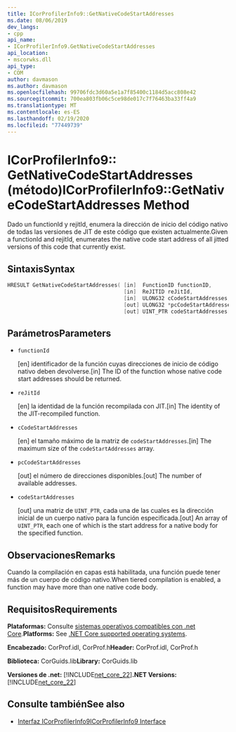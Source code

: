 ```yaml
---
title: ICorProfilerInfo9::GetNativeCodeStartAddresses
ms.date: 08/06/2019
dev_langs:
- cpp
api_name:
- ICorProfilerInfo9.GetNativeCodeStartAddresses
api_location:
- mscorwks.dll
api_type:
- COM
author: davmason
ms.author: davmason
ms.openlocfilehash: 99706fdc3d60a5e1a7f85400c1184d5acc808e42
ms.sourcegitcommit: 700ea803fb06c5ce98de017c7f76463ba33ff4a9
ms.translationtype: MT
ms.contentlocale: es-ES
ms.lasthandoff: 02/19/2020
ms.locfileid: "77449739"
---
```

# <a name="icorprofilerinfo9getnativecodestartaddresses-method"></a><span data-ttu-id="09cdb-102">ICorProfilerInfo9:: GetNativeCodeStartAddresses (método)</span><span class="sxs-lookup"><span data-stu-id="09cdb-102">ICorProfilerInfo9::GetNativeCodeStartAddresses Method</span></span>

<span data-ttu-id="09cdb-103">Dado un functionId y rejitId, enumera la dirección de inicio del código nativo de todas las versiones de JIT de este código que existen actualmente.</span><span class="sxs-lookup"><span data-stu-id="09cdb-103">Given a functionId and rejitId, enumerates the native code start address of all jitted versions of this code that currently exist.</span></span>

## <a name="syntax"></a><span data-ttu-id="09cdb-104">Sintaxis</span><span class="sxs-lookup"><span data-stu-id="09cdb-104">Syntax</span></span>

```cpp
HRESULT GetNativeCodeStartAddresses( [in]  FunctionID functionID,
                                     [in]  ReJITID reJitId,
                                     [in]  ULONG32 cCodeStartAddresses,
                                     [out] ULONG32 *pcCodeStartAddresses,
                                     [out] UINT_PTR codeStartAddresses[]);
```

## <a name="parameters"></a><span data-ttu-id="09cdb-105">Parámetros</span><span class="sxs-lookup"><span data-stu-id="09cdb-105">Parameters</span></span>

- `functionId`

  <span data-ttu-id="09cdb-106">\[en] identificador de la función cuyas direcciones de inicio de código nativo deben devolverse.</span><span class="sxs-lookup"><span data-stu-id="09cdb-106">\[in] The ID of the function whose native code start addresses should be returned.</span></span>

- `reJitId`

  <span data-ttu-id="09cdb-107">\[en] la identidad de la función recompilada con JIT.</span><span class="sxs-lookup"><span data-stu-id="09cdb-107">\[in] The identity of the JIT-recompiled function.</span></span>

- `cCodeStartAddresses`

  <span data-ttu-id="09cdb-108">\[en] el tamaño máximo de la matriz de `codeStartAddresses`.</span><span class="sxs-lookup"><span data-stu-id="09cdb-108">\[in] The maximum size of the `codeStartAddresses` array.</span></span>

- `pcCodeStartAddresses`

  <span data-ttu-id="09cdb-109">\[out] el número de direcciones disponibles.</span><span class="sxs-lookup"><span data-stu-id="09cdb-109">\[out] The number of available addresses.</span></span>

- `codeStartAddresses`

  <span data-ttu-id="09cdb-110">\[out] una matriz de `UINT_PTR`, cada una de las cuales es la dirección inicial de un cuerpo nativo para la función especificada.</span><span class="sxs-lookup"><span data-stu-id="09cdb-110">\[out] An array of `UINT_PTR`, each one of which is the start address for a native body for the specified function.</span></span>

## <a name="remarks"></a><span data-ttu-id="09cdb-111">Observaciones</span><span class="sxs-lookup"><span data-stu-id="09cdb-111">Remarks</span></span>

<span data-ttu-id="09cdb-112">Cuando la compilación en capas está habilitada, una función puede tener más de un cuerpo de código nativo.</span><span class="sxs-lookup"><span data-stu-id="09cdb-112">When tiered compilation is enabled, a function may have more than one native code body.</span></span>

## <a name="requirements"></a><span data-ttu-id="09cdb-113">Requisitos</span><span class="sxs-lookup"><span data-stu-id="09cdb-113">Requirements</span></span>

<span data-ttu-id="09cdb-114">**Plataformas:** Consulte [sistemas operativos compatibles con .net Core](../../../core/install/dependencies.md?pivots=os-windows).</span><span class="sxs-lookup"><span data-stu-id="09cdb-114">**Platforms:** See [.NET Core supported operating systems](../../../core/install/dependencies.md?pivots=os-windows).</span></span>

<span data-ttu-id="09cdb-115">**Encabezado:** CorProf.idl, CorProf.h</span><span class="sxs-lookup"><span data-stu-id="09cdb-115">**Header:** CorProf.idl, CorProf.h</span></span>

<span data-ttu-id="09cdb-116">**Biblioteca:** CorGuids.lib</span><span class="sxs-lookup"><span data-stu-id="09cdb-116">**Library:** CorGuids.lib</span></span>

<span data-ttu-id="09cdb-117">**Versiones de .net:** [!INCLUDE[net_core_22](../../../../includes/net-core-22-md.md)]</span><span class="sxs-lookup"><span data-stu-id="09cdb-117">**.NET Versions:** [!INCLUDE[net_core_22](../../../../includes/net-core-22-md.md)]</span></span>

## <a name="see-also"></a><span data-ttu-id="09cdb-118">Consulte también</span><span class="sxs-lookup"><span data-stu-id="09cdb-118">See also</span></span>

- [<span data-ttu-id="09cdb-119">Interfaz ICorProfilerInfo9</span><span class="sxs-lookup"><span data-stu-id="09cdb-119">ICorProfilerInfo9 Interface</span></span>](icorprofilerinfo9-interface.md)
